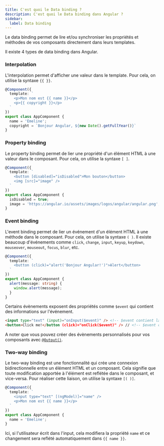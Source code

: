 ```yaml
---
title: C'est quoi le Data binding ?
description: C'est quoi le Data binding dans Angular ?
sidebar:
  label: Data binding
---
```


Le data binding permet de lire et/ou synchroniser les propriétés et méthodes de vos composants directement dans leurs templates.

Il existe 4 types de data binding dans Angular.

### Interpolation

L'interpolation permet d'afficher une valeur dans le template. Pour cela, on utilise la syntaxe `{{ }}`.

```ts
@Component({
  template: `
    <p>Mon nom est {{ name }}</p>
    <p>{{ copyright }}</p>
  `
})
export class AppComponent {
  name = 'Emeline';
  copyright = `Bonjour Angular, ${new Date().getFullYear()}`
}
```

### Property binding

Le property binding permet de lier une propriété d'un élément HTML à une valeur dans le composant. Pour cela, on utilise la syntaxe `[ ]`.

```ts
@Component({
  template: `
    <button [disabled]="isDisabled">Mon bouton</button>
    <img [src]="image" />
  `
})
export class AppComponent {
  isDisabled = true;
  image = 'https://angular.io/assets/images/logos/angular/angular.png';
}
```

### Event binding

L'event binding permet de lier un événement d'un élément HTML à une méthode dans le composant. Pour cela, on utilise la syntaxe `( )`.
Il existe beaucoup d'événements comme `click`, `change`, `input`, `keyup`, `keydown`, `mouseover`, `mouseout`, `focus`, `blur`, etc.

```ts
@Component({
  template: `
    <button (click)="alert('Bonjour Angular!')">Alert</button>
  `
})
export class AppComponent {
  alert(message: string) {
    window.alert(message);
  }
}
```

Certains évènements exposent des propriétés comme `$event` qui contient des informations sur l'événement.

```html
<input type="text" (input)="onInput($event)" /> <!-- $event contient la valeur de l'input -->
<button>Click me!</button (click)="onClick($event)" /> // <!-- $event contient l'objet MouseEvent -->
```

A noter que vous pouvez créer des évènements personnalisés pour vos composants avec [`@Output()`](/cest-quoi/output).

### Two-way binding

Le two-way binding est une fonctionnalité qui crée une connexion bidirectionnelle entre un élément HTML et un composant. Cela signifie que toute modification apportée à l'élément est reflétée dans le composant, et vice-versa. Pour réaliser cette liaison, on utilise la syntaxe `[( )]`.

```ts
@Component({
  template: `
    <input type="text" [(ngModel)]="name" />
    <p>Mon nom est {{ name }}</p>
  `
})
export class AppComponent {
  name = 'Emeline';
}
```

Ici, si l'utilisateur écrit dans l'input, cela modifiera la propriété `name` et ce changement sera reflété automatiquement dans `{{ name }}`.